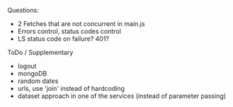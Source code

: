 Questions:
- 2 Fetches that are not concurrent in main.js
- Errors control, status codes control
- LS status code on failure? 401? 

ToDo / Supplementary
- logout
- mongoDB
- random dates
- urls, use 'join' instead of hardcoding
- dataset approach in one of the services (instead of parameter passing)


